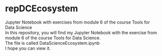 # repDCEcosystem
Jupyter Notebook with exercises from module 6 of the course Tools for Data Science  
In this repository, you will find my Jupyter Notebook with the exercise from module 6 of the course Tools for Data Science.  
The file is called DataScienceEcosystem.ipynb  
I hope you can view it.

